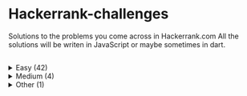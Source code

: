 # Hackerrank-challenges

Solutions to the problems you come across in Hackerrank.com
All the solutions will be writen in JavaScript or maybe sometimes in dart.

## 
<details>
  <summary>Easy (42)</summary>
  
- [Simple Array Sum](https://github.com/theiskaa/hackerrank-challanges/blob/main/easy/simple_array_sum.js) - [View problem in HackerRank ](https://www.hackerrank.com/challenges/simple-array-sum/problem)
- [Compare The Triplets](https://github.com/theiskaa/hackerrank-challanges/blob/main/easy/compare_the_triplets.js) - [View problem in HackerRank ](https://www.hackerrank.com/challenges/compare-the-triplets/problem)
- [A Very Big Sum](https://github.com/theiskaa/hackerrank-challanges/blob/main/easy/a_very_big_sum.js) - [View problem in HackerRank](https://www.hackerrank.com/challenges/a-very-big-sum/problem)
- [Diagonal Difference](https://github.com/theiskaa/hackerrank-challanges/blob/main/easy/diagonal_difference.js) - [View problem in HackerRank](https://www.hackerrank.com/challenges/diagonal-difference/problem)
- [Plus Minus](https://github.com/theiskaa/hackerrank-challanges/blob/main/easy/plus_minus.js) - [View problem in HackerRank](https://www.hackerrank.com/challenges/plus-minus/problem)
- [Staircase](https://github.com/theiskaa/hackerrank-challanges/blob/main/easy/staircase.js) - [View problem in HackerRank](https://www.hackerrank.com/challenges/staircase/problem)
- [Mini Max Sum](https://github.com/theiskaa/hackerrank-challanges/blob/main/easy/mini_max_sum.js) - [View problem in HackerRank](https://www.hackerrank.com/challenges/mini-max-sum/problem)
- [Birthday Cake Candles](https://github.com/theiskaa/hackerrank-challanges/blob/main/easy/birthday_cake_candles.js) - [View problem in HackerRank](https://www.hackerrank.com/challenges/birthday-cake-candles/problem)
- [Time Conversion](https://github.com/theiskaa/hackerrank-challanges/blob/main/easy/time_conversion.js) - [View problem in HackerRank](https://www.hackerrank.com/challenges/time-conversion/problem)
- [Grading Students](https://github.com/theiskaa/hackerrank-challanges/blob/main/easy/grading_students.js) - [View problem in HackerRank](https://www.hackerrank.com/challenges/grading/problem)
- [Apple and Orange](https://github.com/theiskaa/hackerrank-challanges/blob/main/easy/apple_orange.js) - [View problem in HackerRank](https://www.hackerrank.com/challenges/apple-and-orange/problem)
- [Number Line Jumps](https://github.com/theiskaa/hackerrank-challanges/blob/main/easy/number_line_jumps.js) - [View problem in HackerRank](https://www.hackerrank.com/challenges/kangaroo/problem)
- [Breaking the Records](https://github.com/theiskaa/hackerrank-challanges/blob/main/easy/breaking_records.js) - [View problem in HackerRank](https://www.hackerrank.com/challenges/breaking-best-and-worst-records/problem)
- [Divisible Sum Pairs](https://github.com/theiskaa/hackerrank-challanges/blob/main/easy/divisible_sum_pairs.js) - [View problem in HackerRank](https://www.hackerrank.com/challenges/divisible-sum-pairs/problem)
- [Day of the Programmer](https://github.com/theiskaa/hackerrank-challanges/blob/main/easy/day_of_the_programmer.js) - [View problem in HackerRank](https://www.hackerrank.com/challenges/day-of-the-programmer/problem)
- [Bill Division](https://github.com/theiskaa/hackerrank-challanges/blob/main/easy/bon_appetit.js) - [View problem in HackerRank](https://www.hackerrank.com/challenges/bon-appetit/problem)
- [Counting Valleys](https://github.com/theiskaa/hackerrank-challanges/blob/main/easy/counting_valleys.js) - [View problem in HackerRank](https://www.hackerrank.com/challenges/counting-valleys/problem)
- [Electronics Shop](https://github.com/theiskaa/hackerrank-challanges/blob/main/easy/electronic_shop.js) - [View problem in HackerRank](https://www.hackerrank.com/challenges/electronics-shop/problem)
- [Cats and a Mouse](https://github.com/theiskaa/hackerrank-challanges/blob/main/easy/cat_and_mouse.js) - [View problem in HackerRank](https://www.hackerrank.com/challenges/cats-and-a-mouse/problem)
- [The Hurdle Race](https://github.com/theiskaa/hackerrank-challanges/blob/main/easy/hurdle_race.js) - [View problem in HackerRank](https://www.hackerrank.com/challenges/the-hurdle-race/problem)
- [Utopian Tree](https://github.com/theiskaa/hackerrank-challanges/blob/main/easy/utopian_tree.js) - [View problem in HackerRank](https://www.hackerrank.com/challenges/utopian-tree/problem)
- [Angry Professor](https://github.com/theiskaa/hackerrank-challanges/blob/main/easy/angry_professor.js) - [View problem in HackerRank](https://www.hackerrank.com/challenges/angry-professor/problem) 
- [Subarray Division](https://github.com/theiskaa/hackerrank-challanges/blob/main/easy/subarray_division.js) - [View problem in HackerRank](https://www.hackerrank.com/challenges/the-birthday-bar/problem)
- [Drawing Book](https://github.com/theiskaa/hackerrank-challanges/blob/main/easy/drawing_book.js) - [View problem in HackerRank](https://www.hackerrank.com/challenges/drawing-book/problem)
- [Picking Numbers](https://github.com/theiskaa/hackerrank-challanges/blob/main/easy/picking_numbers.js) - [View problem in HackerRank](https://www.hackerrank.com/challenges/picking-numbers)
- [Sales by Match](https://github.com/theiskaa/hackerrank-challanges/blob/main/easy/sales_by_match.js) - [View problem in HackerRank](https://www.hackerrank.com/challenges/sock-merchant/problem)
- [Beautiful Days at the Movies](https://github.com/theiskaa/hackerrank-challanges/blob/main/easy/beautiful_days_at_the_movies.js) - [View problem in HackerRank](https://www.hackerrank.com/challenges/beautiful-days-at-the-movies/problem)
- [Viral Advertising](https://github.com/theiskaa/hackerrank-challanges/blob/main/easy/viral_advertising.js) - [View problem in HackerRank](https://www.hackerrank.com/challenges/strange-advertising/problem)
- [Circular Array Rotation](https://github.com/theiskaa/hackerrank-challanges/blob/main/easy/circular_array_rotation.js) - [View problem in HackerRank](https://www.hackerrank.com/challenges/circular-array-rotation/problem)
- [Save the Prisoner!](https://github.com/theiskaa/hackerrank-challanges/blob/main/easy/save_the_prisoner.js) - [View problem in HackerRank](https://www.hackerrank.com/challenges/save-the-prisoner/problem)
- [Designer PDF Viewer](https://github.com/theiskaa/hackerrank-challanges/blob/main/easy/designer_pdf_viewer.js) - [View problem in HackerRank](https://www.hackerrank.com/challenges/designer-pdf-viewer/problem)
- [Sequence Equation](https://github.com/theiskaa/hackerrank-challanges/blob/main/easy/sequence_equation.js) - [View problem in HackerRank](https://www.hackerrank.com/challenges/permutation-equation/problem)
- [Jumping on the Clouds: Revisited](https://github.com/theiskaa/hackerrank-challanges/blob/main/easy/jumping_on_clouds.js) - [View problem in HackerRank](https://www.hackerrank.com/challenges/jumping-on-the-clouds-revisited/problem)
- [Find Digits](https://github.com/theiskaa/hackerrank-challanges/blob/main/easy/find_digits.js) - [View problem in HackerRank](https://www.hackerrank.com/challenges/find-digits/problem)
- [Cut the sticks](https://github.com/theiskaa/hackerrank-challanges/blob/main/easy/cut_the_sticks.js) - [View problem in HackerRank](https://www.hackerrank.com/challenges/cut-the-sticks/problem)
- [Repeated String](https://github.com/theiskaa/hackerrank-challanges/blob/main/easy/repeated_strings.js) - [View problem in HackerRank](https://www.hackerrank.com/challenges/repeated-string/problem)
- [Equalize the Array](https://github.com/theiskaa/hackerrank-challanges/blob/main/easy/equalize_the_array.js) - [View problem in HackerRank](https://www.hackerrank.com/challenges/equality-in-a-array/problem)
- [Jumping on the Clouds](https://github.com/theiskaa/hackerrank-challanges/blob/main/easy/jumping_on_clouds.js) - [View problem in HackerRank](https://www.hackerrank.com/challenges/jumping-on-the-clouds/problem)
- [Minimum Distances](https://github.com/theiskaa/hackerrank-challanges/blob/main/easy/min_distances.js) - [View problem in HackerRank](https://www.hackerrank.com/challenges/minimum-distances/problem)
- [Sherlock and Squares](https://github.com/theiskaa/hackerrank-challanges/blob/main/easy/sherlock_and_squares.js) - [View problem in HackerRank](https://www.hackerrank.com/challenges/sherlock-and-squares/problem)
- [Taum and B'day](https://github.com/theiskaa/hackerrank-challanges/blob/main/easy/taum_b_day.js) - [View problem in HackerRank](https://www.hackerrank.com/challenges/taum-and-bday/problem)
- [Service Lane](https://github.com/theiskaa/hackerrank-challanges/blob/main/easy/service_lane.js) - [View problem in HackerRank](https://www.hackerrank.com/challenges/service-lane/problem)
</details>

<details>
  <summary>Medium (4)</summary>

- [Forming a Magic Square](https://github.com/theiskaa/hackerrank-challanges/blob/main/medium/forming_magic_square.js) - [View problem in HackerRank](https://www.hackerrank.com/challenges/magic-square-forming/problem)
- [Climbing the Leaderboard](https://github.com/theiskaa/hackerrank-challanges/blob/main/medium/climbing_the_leaderboard.js) - [View problem in HackerRank](https://www.hackerrank.com/challenges/climbing-the-leaderboard/problem)
- [Extra Long Factorials](https://github.com/theiskaa/hackerrank-challanges/blob/main/medium/extra_long_factorials.js) - [View problem in HackerRank](https://www.hackerrank.com/challenges/extra-long-factorials/problem)
- [Encryption](https://github.com/theiskaa/hackerrank-challanges/blob/main/medium/encryption.js) - [View problem in HackerRank](https://www.hackerrank.com/challenges/encryption/problem)
</details>

<details>
  <summary>Other (1)</summary>

- [First non repeating character](https://github.com/theiskaa/hackerrank-challanges/blob/main/challenges/first_non_repeating_char.js)

</details>
<!--
- []() - [View problem in HackerRank]()
-->
